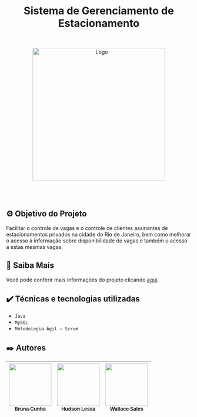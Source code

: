 <h1 align="center">Sistema de Gerenciamento de Estacionamento </h1>
<br />
<p align="center">
    <img src="https://user-images.githubusercontent.com/49043987/190279860-e0451898-a88a-4760-bb4d-73c135fbb967.png" alt="Logo" width="360">
</p>
<br />
<br />

## ⚙️ Objetivo do Projeto

Facilitar o controle de vagas e o controle de clientes assinantes de estacionamentos privados na cidade do Rio de Janeiro, bem como melhorar o acesso à informação sobre disponibilidade de vagas e também o acesso a estas mesmas vagas.

## 📁 Saiba Mais
Você pode conferir mais informações do projeto clicando [aqui](https://wallace13.github.io/estop/).

## ✔️ Técnicas e tecnologias utilizadas

- ``Java``
- ``MySQL``
- ``Metodologia Ágil – Scrum ``


## ✒️ Autores

| [<img src="https://avatars.githubusercontent.com/u/85044216?v=4" width=115><br><sub>Bruna Cunha</sub>](https://github.com/bruna-borgess) |  [<img src="https://avatars.githubusercontent.com/u/22775431?v=4" width=115><br><sub>Hudson Lessa</sub>](https://github.com/hudsonlessa) |  [<img src="https://avatars.githubusercontent.com/u/49043987?v=4" width=115><br><sub>Wallace Sales</sub>](https://github.com/wallace13) |
| :---: | :---: | :---: |

